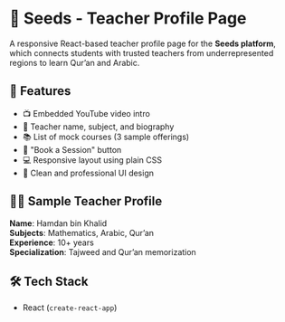 # 🌱 Seeds - Teacher Profile Page

A responsive React-based teacher profile page for the **Seeds platform**, which connects students with trusted teachers from underrepresented regions to learn Qur’an and Arabic.

## 🚀 Features

- 📺 Embedded YouTube video intro
- 👤 Teacher name, subject, and biography
- 📚 List of mock courses (3 sample offerings)
- 📅 "Book a Session" button
- 💻 Responsive layout using plain CSS
- 🎨 Clean and professional UI design


## 🧑‍🏫 Sample Teacher Profile

**Name**: Hamdan bin Khalid  
**Subjects**: Mathematics, Arabic, Qur’an  
**Experience**: 10+ years  
**Specialization**: Tajweed and Qur’an memorization  

## 🛠️ Tech Stack

- React (`create-react-app`)
